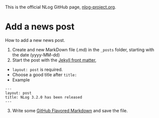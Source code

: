 This is the official NLog GitHub page, [nlog-project.org](http://nlog-project.org/).

Add a news post 
===
How to add a new news post.

1. Create and new MarkDown file (.md) in the `_posts` folder, starting with the date (yyyy-MM-dd)
2. Start the post with the [Jekyll front matter](http://jekyllrb.com/docs/frontmatter/), 
  * `layout: post` is required. 
  * Choose a good title after `title:`
  * Example
   ```
   ---
   layout: post
   title: NLog 3.2.0 has been released
   ---
   ```
3. Write some [GitHub Flavored Markdown](https://help.github.com/articles/github-flavored-markdown/) and save the file. 
